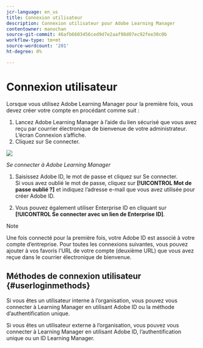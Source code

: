 ```yaml
---
jcr-language: en_us
title: Connexion utilisateur
description: Connexion utilisateur pour Adobe Learning Manager
contentowner: manochan
source-git-commit: 46afb6603456ced9d7e2aaf98d07ec92fee30c0b
workflow-type: tm+mt
source-wordcount: '201'
ht-degree: 0%

---
```




# Connexion utilisateur

Lorsque vous utilisez Adobe Learning Manager pour la première fois, vous devez créer votre compte en procédant comme suit :

1. Lancez Adobe Learning Manager à l’aide du lien sécurisé que vous avez reçu par courrier électronique de bienvenue de votre administrateur.\
   L’écran Connexion s’affiche.
1. Cliquez sur Se connecter.

![](assets/adobeid-signin.png)

*Se connecter à Adobe Learning Manager*

1. Saisissez Adobe ID, le mot de passe et cliquez sur Se connecter.\
   Si vous avez oublié le mot de passe, cliquez sur **[!UICONTROL Mot de passe oublié ?]** et indiquez l’adresse e-mail que vous avez utilisée pour créer Adobe ID.

1. Vous pouvez également utiliser Enterprise ID en cliquant sur **[!UICONTROL Se connecter avec un lien de Enterprise ID]**.

>[!NOTE]
>
>Une fois connecté pour la première fois, votre Adobe ID est associé à votre compte d’entreprise. Pour toutes les connexions suivantes, vous pouvez ajouter à vos favoris l’URL de votre compte (deuxième URL) que vous avez reçue dans le courrier électronique de bienvenue.

## Méthodes de connexion utilisateur {#userloginmethods}

Si vous êtes un utilisateur interne à l’organisation, vous pouvez vous connecter à Learning Manager en utilisant Adobe ID ou la méthode d’authentification unique.

Si vous êtes un utilisateur externe à l’organisation, vous pouvez vous connecter à Learning Manager en utilisant Adobe ID, l’authentification unique ou un ID Learning Manager.
